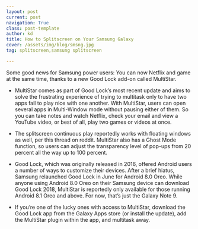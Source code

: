 ```yaml
---
layout: post
current: post
navigation: True
class: post-template
author: kd
title: How to Splitscreen on Your Samsung Galaxy
cover: /assets/img/blog/smsng.jpg
tag: splitscreen,samsung splitscreen

---
```


Some good news for Samsung power users: You can now Netflix and game at the same time, thanks to a new Good Lock add-on called MultiStar.

* MultiStar comes as part of Good Lock’s most recent update and aims to solve the frustrating experience of trying to multitask only to have two apps fail to play nice with one another. With MultiStar, users can open several apps in Multi-Window mode without pausing either of them. So you can take notes and watch Netflix, check your email and view a YouTube video, or best of all, play two games or videos at once.

* The splitscreen continuous play reportedly works with floating windows as well, per this thread on reddit. MultiStar also has a Ghost Mode function, so users can adjust the transparency level of pop-ups from 20 percent all the way up to 100 percent.

* Good Lock, which was originally released in 2016, offered Android users a number of ways to customize their devices. After a brief hiatus, Samsung relaunched Good Lock in June for Android 8.0 Oreo. While anyone using Android 8.0 Oreo on their Samsung device can download Good Lock 2018, MultiStar is reportedly only available for those running Android 8.1 Oreo and above. For now, that’s just the Galaxy Note 9.

* If you’re one of the lucky ones with access to MultiStar, download the Good Lock app from the Galaxy Apps store (or install the update), add the MultiStar plugin within the app, and multitask away.
